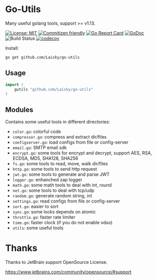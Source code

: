 # Go-Utils

Many useful golang tools, support >= v1.13.

[![License: MIT](https://img.shields.io/badge/License-MIT-yellow.svg)](https://opensource.org/licenses/MIT)
[![Commitizen friendly](https://img.shields.io/badge/commitizen-friendly-brightgreen.svg)](http://commitizen.github.io/cz-cli/)
[![Go Report Card](https://goreportcard.com/badge/github.com/Laisky/go-utils)](https://goreportcard.com/report/github.com/Laisky/go-utils)
[![GoDoc](https://godoc.org/github.com/Laisky/go-utils?status.svg)](https://pkg.go.dev/github.com/Laisky/go-utils?tab=doc)
![Build Status](https://github.com/Laisky/go-utils/actions/workflows/lint.yml/badge.svg?branch=feature/action)
[![codecov](https://codecov.io/gh/Laisky/go-utils/branch/master/graph/badge.svg)](https://codecov.io/gh/Laisky/go-utils)

Install:

```sh
go get github.com/Laisky/go-utils
```

## Usage

```go
import (
    gutils "github.com/Laisky/go-utils"
)
```


## Modules

Contains some useful tools in different directories:

* `color.go`: colorful code
* `compressor.go`: compress and extract dir/files
* `configserver.go`: load configs from file or config-server
* `email.go`: SMTP email sdk
* `encrypt.go`: some tools for encrypt and decrypt,
                support AES, RSA, ECDSA, MD5, SHA128, SHA256
* `fs.go`: some tools to read, move, walk dir/files
* `http.go`: some tools to send http request
* `jwt.go`: some tools to generate and parse JWT
* `logger.go`: enhanched zap logger
* `math.go`: some math tools to deal with int, round
* `net.go`: some tools to deal with tcp/udp
* `random.go`: generate random string, int
* `settings.go`: read configs from file or config-server
* `sort.go`: easier to sort
* `sync.go`: some locks depends on atomic
* `throttle.go`: faster rate limiter
* `time.go`: faster clock (if you do not enable vdso)
* `utils`: some useful tools


# Thanks

Thanks to JetBrain support OpenSource License.

<https://www.jetbrains.com/community/opensource/#support>
